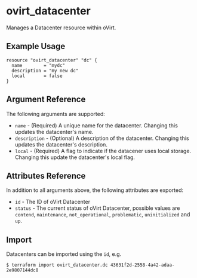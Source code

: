 # ovirt\_datacenter

Manages a Datacenter resource within oVirt.

## Example Usage

```hcl
resource "ovirt_datacenter" "dc" {
  name        = "mydc"
  description = "my new dc"
  local       = false
}
```

## Argument Reference

The following arguments are supported:

* `name` - (Required) A unique name for the datacenter. Changing this updates the datacenter's name.
* `description` - (Optional) A description of the datacenter. Changing this updates the datacenter's description.
* `local` - (Required) A flag to indicate if the datacener uses local storage. Changing this update the datacenter's local flag.

## Attributes Reference

In addition to all arguments above, the following attributes are exported:

* `id` - The ID of oVirt Datacenter
* `status` - The current status of oVirt Datacenter, possible values are `contend`, `maintenance`, `not_operational`, `problematic`, `uninitialized` and `up`.

## Import

Datacenters can be imported using the `id`, e.g.

```
$ terraform import ovirt_datacenter.dc 43631f2d-2558-4a42-adaa-2e9807144dc8
```